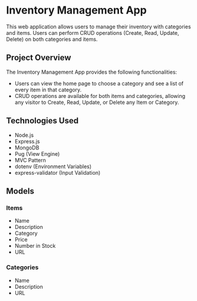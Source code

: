 # Inventory Management App

This web application allows users to manage their inventory with categories and items. Users can perform CRUD operations (Create, Read, Update, Delete) on both categories and items.

## Project Overview

The Inventory Management App provides the following functionalities:

- Users can view the home page to choose a category and see a list of every item in that category.
- CRUD operations are available for both items and categories, allowing any visitor to Create, Read, Update, or Delete any Item or Category.

## Technologies Used

- Node.js
- Express.js
- MongoDB
- Pug (View Engine)
- MVC Pattern
- dotenv (Environment Variables)
- express-validator (Input Validation)

## Models

### Items

- Name
- Description
- Category
- Price
- Number in Stock
- URL

### Categories

- Name
- Description
- URL
